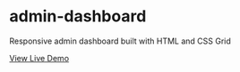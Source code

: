 # admin-dashboard
Responsive admin dashboard built with HTML and CSS Grid

[View Live Demo](https://aesco1.github.io/admin-dashboard)
